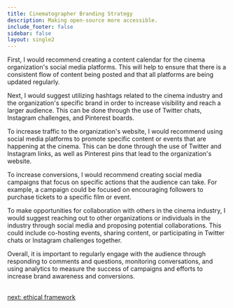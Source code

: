 ```yaml
---
title: Cinematographer Branding Strategy
description: Making open-source more accessible.
include_footer: false
sidebar: false
layout: single2
---
```


<p>
First, I would recommend creating a content calendar for the cinema organization's social media platforms. This will help to ensure that there is a consistent flow of content being posted and that all platforms are being updated regularly.

Next, I would suggest utilizing hashtags related to the cinema industry and the organization's specific brand in order to increase visibility and reach a larger audience. This can be done through the use of Twitter chats, Instagram challenges, and Pinterest boards.

To increase traffic to the organization's website, I would recommend using social media platforms to promote specific content or events that are happening at the cinema. This can be done through the use of Twitter and Instagram links, as well as Pinterest pins that lead to the organization's website.

To increase conversions, I would recommend creating social media campaigns that focus on specific actions that the audience can take. For example, a campaign could be focused on encouraging followers to purchase tickets to a specific film or event.

To make opportunities for collaboration with others in the cinema industry, I would suggest reaching out to other organizations or individuals in the industry through social media and proposing potential collaborations. This could include co-hosting events, sharing content, or participating in Twitter chats or Instagram challenges together.

Overall, it is important to regularly engage with the audience through responding to comments and questions, monitoring conversations, and using analytics to measure the success of campaigns and efforts to increase brand awareness and conversions.

<br>
<a href="https://workdojos.com/cinematographer/ethics">next: ethical framework</a>
</p>